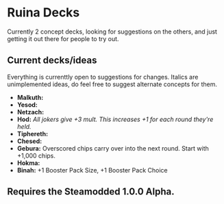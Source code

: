 
# Ruina Decks
Currently 2 concept decks, looking for suggestions on the others, and just getting it out there for people to try out.
## Current decks/ideas
 Everything is currenttly open to suggestions for changes.
 Italics are unimplemented ideas, do feel free to suggest alternate concepts for them.
- **Malkuth:**
- **Yesod:**
- **Netzach:**
- **Hod:** *All jokers give +3 mult. This increases +1 for each round they're held.*
- **Tiphereth:**
- **Chesed:**
- **Gebura:** Overscored chips carry over into the next round. Start with +1,000 chips.
- **Hokma:**
- **Binah:** +1 Booster Pack Size, +1 Booster Pack Choice 


## Requires the Steamodded 1.0.0 Alpha.
